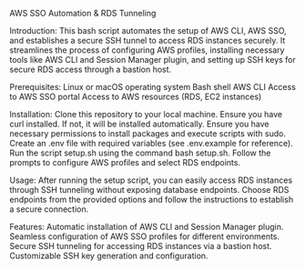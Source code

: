 AWS SSO Automation & RDS Tunneling

Introduction:
This bash script automates the setup of AWS CLI, AWS SSO, and establishes a secure SSH tunnel to access RDS instances securely. It streamlines the process of configuring AWS profiles, installing necessary tools like AWS CLI and Session Manager plugin, and setting up SSH keys for secure RDS access through a bastion host.

Prerequisites:
Linux or macOS operating system
Bash shell
AWS CLI
Access to AWS SSO portal
Access to AWS resources (RDS, EC2 instances)

Installation:
Clone this repository to your local machine.
Ensure you have curl installed. If not, it will be installed automatically.
Ensure you have necessary permissions to install packages and execute scripts with sudo.
Create an .env file with required variables (see .env.example for reference).
Run the script setup.sh using the command bash setup.sh.
Follow the prompts to configure AWS profiles and select RDS endpoints.

Usage:
After running the setup script, you can easily access RDS instances through SSH tunneling without exposing database endpoints.
Choose RDS endpoints from the provided options and follow the instructions to establish a secure connection.

Features:
Automatic installation of AWS CLI and Session Manager plugin.
Seamless configuration of AWS SSO profiles for different environments.
Secure SSH tunneling for accessing RDS instances via a bastion host.
Customizable SSH key generation and configuration.
